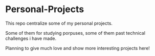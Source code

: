 # Personal-Projects
This repo centralize some of my personal projects. 

Some of them for studying porpuses, some of them past technical challenges i have made.

Planning to give much love and show more interesting projects here! 
